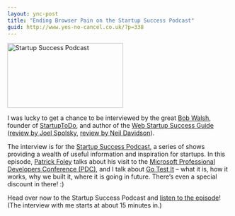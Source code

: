 ```yaml
---
layout: ync-post
title: "Ending Browser Pain on the Startup Success Podcast"
guid: http://www.yes-no-cancel.co.uk/?p=338
---
```


<a href="http://startuppodcast.wordpress.com/2009/11/24/show-46-ending-browser-pain-martin-kleppmann-go-test-it/">
    <img class="alignleft size-full wp-image-339" title="Startup Success Podcast"
        src="/2009/11/ssplogo3.jpg" alt="Startup Success Podcast" width="261" height="147" />
</a>

I was lucky to get a chance to be interviewed by the great
[Bob Walsh](http://twitter.com/BobWalsh), founder of
[StartupToDo](http://startuptodo.com), and author of the
[Web Startup Success Guide](http://www.amazon.com/Startup-Success-Guide-Books-Professionals/dp/1430219858)
([review by Joel Spolsky](http://www.47hats.com/2009/07/joel-spolsky-on-the-web-startup-success-guide/),
[review by Neil Davidson](http://blog.businessofsoftware.org/2009/08/the-web-startup-success-guide---a-book-review.html)).

The interview is for the
[Startup Success Podcast](http://startuppodcast.wordpress.com/), a series of shows providing a
wealth of useful information and inspiration for startups. In this episode,
[Patrick Foley](http://blogs.msdn.com/patrick_foley/) talks about his visit to the
[Microsoft Professional Developers Conference (PDC)](http://microsoftpdc.com/), and I talk about
[Go Test It](http://go-test.it/) – what it is, how it works, why we built it, where it is going in
future. There’s even a special discount in there! :)

Head over now to the Startup Success Podcast and
[listen to the episode](http://startuppodcast.wordpress.com/2009/11/24/show-46-ending-browser-pain-martin-kleppmann-go-test-it/)!
(The interview with me starts at about 15 minutes in.)
